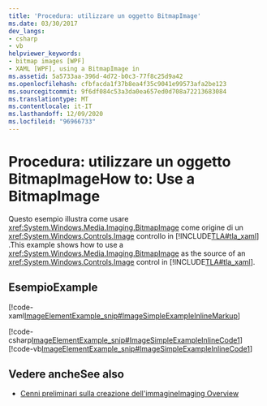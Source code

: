 ```yaml
---
title: 'Procedura: utilizzare un oggetto BitmapImage'
ms.date: 03/30/2017
dev_langs:
- csharp
- vb
helpviewer_keywords:
- bitmap images [WPF]
- XAML [WPF], using a BitmapImage in
ms.assetid: 5a5733aa-396d-4d72-b0c3-77f8c25d9a42
ms.openlocfilehash: cfbfacda1f37b8ea4f35c9041e99573afa2be123
ms.sourcegitcommit: 9f6df084c53a3da0ea657ed0d708a72213683084
ms.translationtype: MT
ms.contentlocale: it-IT
ms.lasthandoff: 12/09/2020
ms.locfileid: "96966733"
---
```

# <a name="how-to-use-a-bitmapimage"></a><span data-ttu-id="e0612-102">Procedura: utilizzare un oggetto BitmapImage</span><span class="sxs-lookup"><span data-stu-id="e0612-102">How to: Use a BitmapImage</span></span>
<span data-ttu-id="e0612-103">Questo esempio illustra come usare <xref:System.Windows.Media.Imaging.BitmapImage> come origine di un <xref:System.Windows.Controls.Image> controllo in [!INCLUDE[TLA#tla_xaml](../../../includes/tlasharptla-xaml-md.md)] .</span><span class="sxs-lookup"><span data-stu-id="e0612-103">This example shows how to use a <xref:System.Windows.Media.Imaging.BitmapImage> as the source of an <xref:System.Windows.Controls.Image> control in [!INCLUDE[TLA#tla_xaml](../../../includes/tlasharptla-xaml-md.md)].</span></span>  
  
## <a name="example"></a><span data-ttu-id="e0612-104">Esempio</span><span class="sxs-lookup"><span data-stu-id="e0612-104">Example</span></span>  
 [!code-xaml[ImageElementExample_snip#ImageSimpleExampleInlineMarkup](~/samples/snippets/csharp/VS_Snippets_Wpf/ImageElementExample_snip/CSharp/ImageSimpleExample.xaml#imagesimpleexampleinlinemarkup)]  
  
 [!code-csharp[ImageElementExample_snip#ImageSimpleExampleInlineCode1](~/samples/snippets/csharp/VS_Snippets_Wpf/ImageElementExample_snip/CSharp/ImageSimpleExample.xaml.cs#imagesimpleexampleinlinecode1)]
 [!code-vb[ImageElementExample_snip#ImageSimpleExampleInlineCode1](~/samples/snippets/visualbasic/VS_Snippets_Wpf/ImageElementExample_snip/VB/ImageSimpleExample.xaml.vb#imagesimpleexampleinlinecode1)]  
  
## <a name="see-also"></a><span data-ttu-id="e0612-105">Vedere anche</span><span class="sxs-lookup"><span data-stu-id="e0612-105">See also</span></span>

- [<span data-ttu-id="e0612-106">Cenni preliminari sulla creazione dell'immagine</span><span class="sxs-lookup"><span data-stu-id="e0612-106">Imaging Overview</span></span>](imaging-overview.md)
